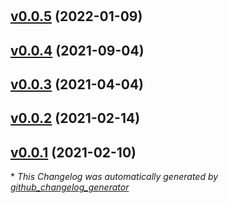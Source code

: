 #

## [v0.0.5](https://github.com/puneetmatharu/mdbook-bib/tree/v0.0.5) (2022-01-09)

## [v0.0.4](https://github.com/puneetmatharu/mdbook-bib/tree/v0.0.4) (2021-09-04)

## [v0.0.3](https://github.com/puneetmatharu/mdbook-bib/tree/v0.0.3) (2021-04-04)

## [v0.0.2](https://github.com/puneetmatharu/mdbook-bib/tree/v0.0.2) (2021-02-14)

## [v0.0.1](https://github.com/puneetmatharu/mdbook-bib/tree/v0.0.1) (2021-02-10)



\* *This Changelog was automatically generated by [github_changelog_generator](https://github.com/github-changelog-generator/github-changelog-generator)*
